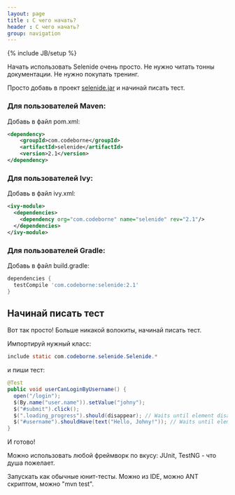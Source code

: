 ```yaml
---
layout: page
title : С чего начать?
header : С чего начать?
group: navigation
---
```

{% include JB/setup %}

Начать использовать Selenide очень просто. Не нужно читать тонны документации. Не нужно покупать тренинг.

Просто добавь в проект <a href="http://search.maven.org/remotecontent?filepath=com/codeborne/selenide/2.1/selenide-2.1.jar">selenide.jar</a> и начинай писать тест.

### Для пользователей Maven:

Добавь в файл pom.xml:

```xml
<dependency>
    <groupId>com.codeborne</groupId>
    <artifactId>selenide</artifactId>
    <version>2.1</version>
</dependency>
```

### Для пользователей Ivy:

Добавь в файл ivy.xml:

```xml
<ivy-module>
  <dependencies>
    <dependency org="com.codeborne" name="selenide" rev="2.1"/>
  </dependencies>
</ivy-module>
```

### Для пользователей Gradle:

Добавь в файл build.gradle:

```groovy
dependencies {
  testCompile 'com.codeborne:selenide:2.1'
}
```

## Начинай писать тест

Вот так просто! Больше никакой волокиты, начинай писать тест.

Импортируй нужный класс:

```java
include static com.codeborne.selenide.Selenide.*
```

и пиши тест:

```java
@Test
public void userCanLoginByUsername() {
  open("/login");
  $(By.name("user.name")).setValue("johny");
  $("#submit").click();
  $(".loading_progress").should(disappear); // Waits until element disappears
  $("#username").shouldHave(text("Hello, Johny!")); // Waits until element gets text
}
```

И готово!

Можно использовать любой фреймворк по вкусу: JUnit, TestNG - что душа пожелает.

Запускать как обычные юнит-тесты. Можно из IDE, можно ANT скриптом, можно "mvn test".
